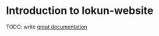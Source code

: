 # Introduction to lokun-website

TODO: write [great documentation](http://jacobian.org/writing/great-documentation/what-to-write/)
